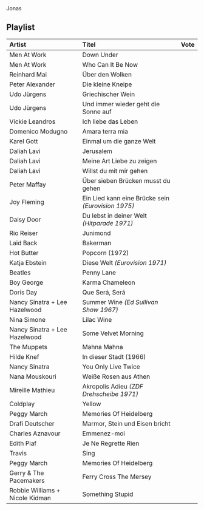 
<head>
<meta charset='UTF-8'>
<style>
@font-face { font-family: 'anton-regular';  src: url( './Anton-Regular.ttf' ); }
@font-face { font-family: 'futura-heavy';  src: url( './Futura Heavy.otf' ); }
@font-face { font-family: 'bilbo-swash';  src: url( './BilboSwashCaps-Regular.ttf' ); }

/* thx to https://developer.mozilla.org/en-US/docs/Web/CSS/line-height-step */
:root {
  --root-font-family:     futura-heavy;
  --artist-font-family:   futura-heavy;
  --title-font-family:    anton-regular;
  --jonas-font-family:    bilbo-swash;
  --root-font-size:       4mm;
  --td-padding:           calc( 0.25 * var(--root-font-size) );
  --artist-font-size:     calc( 1.0 * var(--root-font-size) );
  --title-font-size:      calc( 1.2 * var(--root-font-size) );
  --jonas-font-size:      calc( 5 * var(--root-font-size) );
  --grid-size:            3mm;
  --root-text-color:      #333;
  --link-color:           #f55;
  font-family:            var(--root-font-family);
  font-size:              var(--root-font-size);
  line-height-step:       var(--grid-size); }

html, body {
  /*background-color:       #9eaeb5;*/
  /*height:                 100vh;*/
  /*width:                  100vw;*/
  padding:                0mm;
  margin:                 0mm;
  color:                  var(--root-text-color);
  /*position:               absolute;*/
  /*overflow:               hidden;*/
  /*font-size:              6mm;*/
}


table {
  /*table-layout:           fixed;*/
  /*width:                  100%;*/
  border-collapse:        collapse;
  border:                 1px solid black; }

table td,
table th {
  border:                 1px solid black; }

article {
  display:                block;
  padding:                var(--grid-size); }

spacer {
  display:                block;
  min-height:             20mm; }


/*table {
  table-layout:           auto;
  width:                  100%; }
*/

td, th {
  padding:                var(--td-padding);
  overflow:               hidden;
  white-space:            nowrap;
  text-overflow:          ellipsis; }

/*col:nth-child( 3 ),
col:nth-child( 3 ) {
  background:  pink;
  width:              10%;
*/

col:nth-child( 1 ) {
  min-width:              5% !important;
  max-width:              5% !important;
  width:                  5% !important; }

col:nth-child( 2 ) {
  min-width:              90% !important;
  max-width:              90% !important;
  width:                  90% !important; }

col:nth-child( 3 ) {
  min-width:              10mm !important;
  max-width:              10mm !important;
  width:                  10mm !important; }

td:nth-child( 1 ) {
  font-family:            var(--artist-font-family);
  font-size:              var(--artist-font-size); }

td:nth-child( 2 ) {
  font-family:            var(--title-font-family);
  font-size:              var(--title-font-size); }

td:nth-child( 2 ) em {
  font-family:            var(--root-font-family);
  font-style:             normal;
  font-size:              var(--root-font-size); }

td a          { text-decoration: none; color:  var(--root-color); }
td a:link     { text-decoration: none; color:  var(--root-color); }
td a:visited  { text-decoration: none; color:  var(--root-color); }
td a:focus    { text-decoration: none; color:  var(--root-color); }
td a:hover    { text-decoration: none; color:  var(--root-color); }
td a:active   { text-decoration: none; color:  var(--root-color); }

h1, h2, h3, h4, h5, h6 {
  font-weight:            normal;
  font-family:            var(--title-font-family); }

.jonas {
  font-family:            var(--jonas-font-family);
  font-size:              var(--jonas-font-size); }

</style>
</head>

<article>

<div class=jonas>Jonas</div>

## Playlist


| Artist                          | Titel                                                                                             | Vote      |
| :------                         | :-----                                                                                            | --------- |
| Men At Work                     | [Down Under](https://www.youtube.com/watch?v=XfR9iY5y94s)                                         |           |
| Men At Work                     | [Who Can It Be Now](https://www.youtube.com/watch?v=SECVGN4Bsgg)                                  |           |
| Reinhard Mai                    | [Über den Wolken](https://www.youtube.com/watch?v=fZMFF8QH3ew)                                    |           |
| Peter Alexander                 | [Die kleine Kneipe](https://www.youtube.com/watch?v=A10I_3e8B_I)                                  |           |
| Udo Jürgens                     | [Griechischer Wein](https://www.youtube.com/watch?v=eKveb4BjK_c)                                  |           |
| Udo Jürgens                     | [Und immer wieder geht die Sonne auf](https://www.youtube.com/watch?v=s06hmLSxNFM)                |           |
| Vickie Leandros                 | [Ich liebe das Leben](https://www.youtube.com/watch?v=7_FsW8RPCTc)                                |           |
| Domenico Modugno                | [Amara terra mia](https://www.youtube.com/watch?v=oRa39T_O4yU)                                    |           |
| Karel Gott                      | [Einmal um die ganze Welt](https://www.youtube.com/watch?v=gHEa2Oyo1bY)                           |           |
| Daliah Lavi                     | [Jerusalem](https://www.youtube.com/watch?v=JqiFmIJSWaI)                                          |           |
| Daliah Lavi                     | [Meine Art Liebe zu zeigen](https://www.youtube.com/watch?v=WvgyQmBxko0)                          |           |
| Daliah Lavi                     | [Willst du mit mir gehen](https://www.youtube.com/watch?v=yIRKlvhDP_w)                            |           |
| Peter Maffay                    | [Über sieben Brücken musst du gehen](https://www.youtube.com/watch?v=eKwl5HclBeQ)                 |           |
| Joy Fleming                     | [Ein Lied kann eine Brücke sein *(Eurovision 1975)*](https://www.youtube.com/watch?v=pzDzm3gq530) |           |
| Daisy Door                      | [Du lebst in deiner Welt *(Hitparade 1971)*](https://www.youtube.com/watch?v=2pM_FAkSVlM)         |           |
| Rio Reiser                      | [Junimond](https://www.youtube.com/watch?v=X6VIYLmS6vM)                                           |           |
| Laid Back                       | [Bakerman](https://www.youtube.com/watch?v=yByP88jUQH4)                                           |           |
| Hot Butter                      | [Popcorn (1972)](https://www.youtube.com/watch?v=YK3ZP6frAMc)                                     |           |
| Katja Ebstein                   | [Diese Welt *(Eurovision 1971)*](https://www.youtube.com/watch?v=u0lg1LcfHBQ)                     |           |
| Beatles                         | [Penny Lane](https://www.youtube.com/watch?v=vfxQ1oDiEJM)                                         |           |
| Boy George                      | [Karma Chameleon](https://www.youtube.com/watch?v=JmcA9LIIXWw)                                    |           |
| Doris Day                       | [Que Será, Será](https://www.youtube.com/watch?v=i9nWB5XifBI)                                     |           |
| Nancy Sinatra + Lee Hazelwood   | [Summer Wine *(Ed Sullivan Show 1967)*](https://www.youtube.com/watch?v=nbtKHrI-OAs)              |           |
| Nina Simone                     | [Lilac Wine](https://www.youtube.com/watch?v=LT38CIgRse4)                                         |           |
| Nancy Sinatra + Lee Hazelwood   | [Some Velvet Morning](https://www.youtube.com/watch?v=670YMraVnyk)                                |           |
| The Muppets                     | [Mahna Mahna](https://www.youtube.com/watch?v=zb47CstE7R4)                                        |           |
| Hilde Knef                      | [In dieser Stadt (1966)](https://www.youtube.com/watch?v=zc2ZYOrhTV4)                             |           |
| Nancy Sinatra                   | [You Only Live Twice](https://www.youtube.com/watch?v=Z6D6ObD9cMY)                                |           |
| Nana Mouskouri                  | [Weiße Rosen aus Athen](https://www.youtube.com/watch?v=ZpJiKL4N3V0)                              |           |
| Mireille Mathieu                | [Akropolis Adieu *(ZDF Drehscheibe 1971)*](https://www.youtube.com/watch?v=NeNs4UPoFTA)           |           |
| Coldplay                        | [Yellow](https://www.youtube.com/watch?v=yKNxeF4KMsY)                                             |           |
| Peggy March                     | [Memories Of Heidelberg](https://www.youtube.com/watch?v=4tB9FNZxB6g)                             |           |
| Drafi Deutscher                 | [Marmor, Stein und Eisen bricht](https://www.youtube.com/watch?v=BTmtOd4mpco)                     |           |
| Charles Aznavour                | [Emmenez-moi](https://www.youtube.com/watch?v=0OrKMaeQUx0)                                        |           |
| Edith Piaf                      | [Je Ne Regrette Rien](https://www.youtube.com/watch?v=fpHAsb2XQOY)                                |           |
| Travis                          | [Sing](https://www.youtube.com/watch?v=eYO1-gGWJyo)                                               |           |
| Peggy March                     | [Memories Of Heidelberg](https://www.youtube.com/watch?v=4tB9FNZxB6g)                             |           |
| Gerry & The Pacemakers          | [Ferry Cross The Mersey](https://www.youtube.com/watch?v=08083BNaYcA)                             |           |
| Robbie Williams + Nicole Kidman | [Something Stupid](https://www.youtube.com/watch?v=f43nR8Wu_1Y)                                   |           |

</article>
<spacer></spacer>
